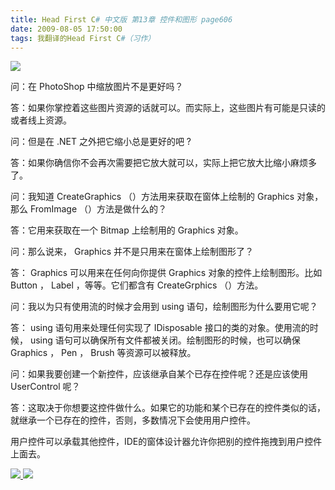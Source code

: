 ```yaml
---
title: Head First C# 中文版 第13章 控件和图形 page606
date: 2009-08-05 17:50:00
tags: 我翻译的Head First C#（习作）
---
```

![](https://p-blog.csdn.net/images/p_blog_csdn_net/cuipengfei1/EntryImages/20090805/2009-08-05_17-26-05.jpg)

问：在  PhotoShop  中缩放图片不是更好吗？

答：如果你掌控着这些图片资源的话就可以。而实际上，这些图片有可能是只读的或者线上资源。

问：但是在  .NET  之外把它缩小总是更好的吧  ?

答：如果你确信你不会再次需要把它放大就可以，实际上把它放大比缩小麻烦多了。

问：我知道  CreateGraphics  （）方法用来获取在窗体上绘制的  Graphics  对象，那么  FromImage  （）方法是做什么的？

答：它用来获取在一个  Bitmap  上绘制用的  Graphics  对象。

问：那么说来，  Graphics  并不是只用来在窗体上绘制图形了？

答：  Graphics  可以用来在任何向你提供  Graphics  对象的控件上绘制图形。比如  Button  ，  Label
，等等。它们都含有  CreateGrphics  （）方法。

问：我以为只有使用流的时候才会用到  using  语句，绘制图形为什么要用它呢？

答：  using  语句用来处理任何实现了  IDisposable  接口的类的对象。使用流的时候，  using
语句可以确保所有文件都被关闭。绘制图形的时候，也可以确保  Graphics  ，  Pen  ，  Brush  等资源可以被释放。

问：如果我要创建一个新控件，应该继承自某个已存在控件呢？还是应该使用  UserControl  呢？

答：这取决于你想要这控件做什么。如果它的功能和某个已存在的控件类似的话，就继承一个已存在的控件，否则，多数情况下会使用用户控件。

用户控件可以承载其他控件，IDE的窗体设计器允许你把别的控件拖拽到用户控件上面去。



[ ![](https://profile.csdnimg.cn/5/2/5/3_cuipengfei1)
![](https://g.csdnimg.cn/static/user-reg-year/1x/11.png)
](https://blog.csdn.net/cuipengfei1)






